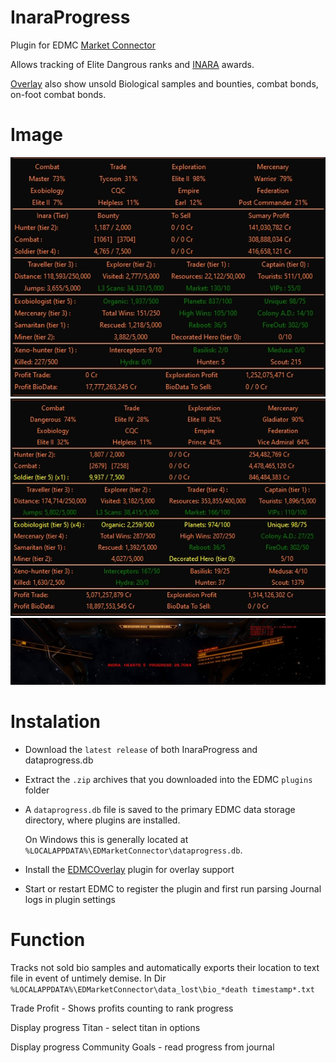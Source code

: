 # InaraProgress

Plugin for EDMC  [Market Connector](https://github.com/EDCD/EDMarketConnector/wiki)

Allows tracking of Elite Dangrous ranks and [INARA](https://inara.cz/) awards. 

[Overlay](https://github.com/inorton/EDMCOverlay) also show unsold Biological samples and bounties, combat bonds, on-foot combat bonds.

# Image
<img src="InaraProgress.jpg">
<img src="InaraProgress_2.jpg">

<img src="Titan Progress.jpg">


# Instalation

 *  Download the `latest release` of both InaraProgress and dataprogress.db
 * Extract the `.zip` archives that you downloaded into the EDMC `plugins` folder 
 
 * A `dataprogress.db` file is saved to the primary EDMC data storage directory, where plugins are installed.

     On Windows this is generally located at `%LOCALAPPDATA%\EDMarketConnector\dataprogress.db`.

 * Install the [EDMCOverlay](https://github.com/inorton/EDMCOverlay) plugin for overlay support
 * Start or restart EDMC to register the plugin and first run parsing Journal logs in plugin settings

# Function
 Tracks not sold bio samples and automatically exports their location to text file in event of untimely demise.
 In Dir `%LOCALAPPDATA%\EDMarketConnector\data_lost\bio_*death timestamp*.txt` 

Trade Profit - Shows profits counting to rank progress

Display progress Titan - select titan in options

Display progress Community Goals - read progress from journal
